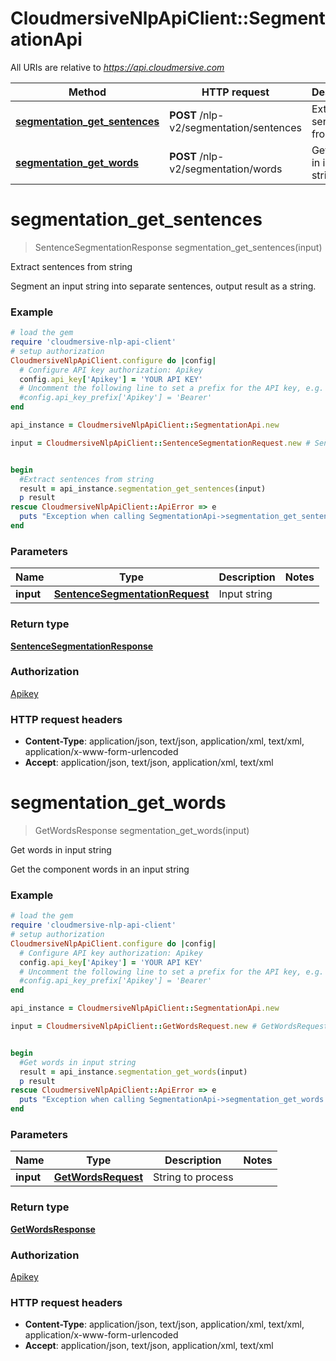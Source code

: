 # CloudmersiveNlpApiClient::SegmentationApi

All URIs are relative to *https://api.cloudmersive.com*

Method | HTTP request | Description
------------- | ------------- | -------------
[**segmentation_get_sentences**](SegmentationApi.md#segmentation_get_sentences) | **POST** /nlp-v2/segmentation/sentences | Extract sentences from string
[**segmentation_get_words**](SegmentationApi.md#segmentation_get_words) | **POST** /nlp-v2/segmentation/words | Get words in input string


# **segmentation_get_sentences**
> SentenceSegmentationResponse segmentation_get_sentences(input)

Extract sentences from string

Segment an input string into separate sentences, output result as a string.

### Example
```ruby
# load the gem
require 'cloudmersive-nlp-api-client'
# setup authorization
CloudmersiveNlpApiClient.configure do |config|
  # Configure API key authorization: Apikey
  config.api_key['Apikey'] = 'YOUR API KEY'
  # Uncomment the following line to set a prefix for the API key, e.g. 'Bearer' (defaults to nil)
  #config.api_key_prefix['Apikey'] = 'Bearer'
end

api_instance = CloudmersiveNlpApiClient::SegmentationApi.new

input = CloudmersiveNlpApiClient::SentenceSegmentationRequest.new # SentenceSegmentationRequest | Input string


begin
  #Extract sentences from string
  result = api_instance.segmentation_get_sentences(input)
  p result
rescue CloudmersiveNlpApiClient::ApiError => e
  puts "Exception when calling SegmentationApi->segmentation_get_sentences: #{e}"
end
```

### Parameters

Name | Type | Description  | Notes
------------- | ------------- | ------------- | -------------
 **input** | [**SentenceSegmentationRequest**](SentenceSegmentationRequest.md)| Input string | 

### Return type

[**SentenceSegmentationResponse**](SentenceSegmentationResponse.md)

### Authorization

[Apikey](../README.md#Apikey)

### HTTP request headers

 - **Content-Type**: application/json, text/json, application/xml, text/xml, application/x-www-form-urlencoded
 - **Accept**: application/json, text/json, application/xml, text/xml



# **segmentation_get_words**
> GetWordsResponse segmentation_get_words(input)

Get words in input string

Get the component words in an input string

### Example
```ruby
# load the gem
require 'cloudmersive-nlp-api-client'
# setup authorization
CloudmersiveNlpApiClient.configure do |config|
  # Configure API key authorization: Apikey
  config.api_key['Apikey'] = 'YOUR API KEY'
  # Uncomment the following line to set a prefix for the API key, e.g. 'Bearer' (defaults to nil)
  #config.api_key_prefix['Apikey'] = 'Bearer'
end

api_instance = CloudmersiveNlpApiClient::SegmentationApi.new

input = CloudmersiveNlpApiClient::GetWordsRequest.new # GetWordsRequest | String to process


begin
  #Get words in input string
  result = api_instance.segmentation_get_words(input)
  p result
rescue CloudmersiveNlpApiClient::ApiError => e
  puts "Exception when calling SegmentationApi->segmentation_get_words: #{e}"
end
```

### Parameters

Name | Type | Description  | Notes
------------- | ------------- | ------------- | -------------
 **input** | [**GetWordsRequest**](GetWordsRequest.md)| String to process | 

### Return type

[**GetWordsResponse**](GetWordsResponse.md)

### Authorization

[Apikey](../README.md#Apikey)

### HTTP request headers

 - **Content-Type**: application/json, text/json, application/xml, text/xml, application/x-www-form-urlencoded
 - **Accept**: application/json, text/json, application/xml, text/xml



